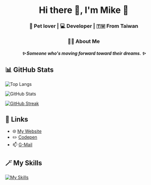 <h1 align="center">Hi there 👋, I'm Mike 🐾</h1>
<h3 align="center">🐶 Pet lover | 💻 Developer | 🇹🇼 From Taiwan</h3>
<h3 align="center">🧑‍💻 About Me</h3>
<h5 align="center">✨ Someone who's moving forward toward their dreams. ✨</h5>

## 📊 GitHub Stats
![Top Langs](https://github-readme-stats.vercel.app/api/top-langs/?username=MikeYC-Wang&layout=compact&theme=gruvbox)

![GitHub Stats](https://github-readme-stats.vercel.app/api?username=MikeYC-Wang&show_icons=true&theme=radical)

[![GitHub Streak](https://streak-stats.demolab.com?user=MikeYC-Wang&theme=tokyonight&hide_border=false)](https://git.io/streak-stats)

## 🔗 Links
- 🌐 [My Website](https://perpetsstore.com)
- ✏️ [Codepen](https://codepen.io/Mike-YC)
- 📫 [G-Mail](https://mail.google.com/mail/u/0/?tab=rm&ogbl#inbox?compose=CllgCJfqchVCtlXszrxJmZqQkbDsHJZXJlsjtqNkFPNPLHfGDmsgcQgppkCjPQllWWJzMBpwKwL)


## 🪄 My Skills
[![My Skills](https://skillicons.dev/icons?i=vscode,html,css,js,vue,vite,nodejs,py)](https://skillicons.dev)

